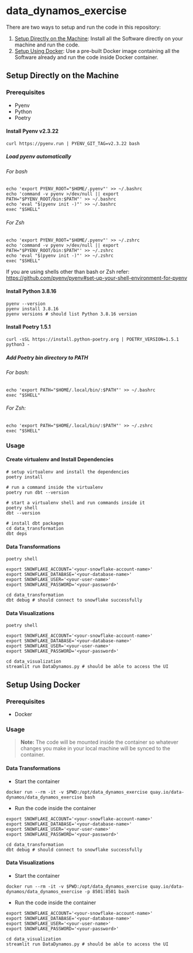 # data_dynamos_exercise

There are two ways to setup and run the code in this repository:

1. [Setup Directly on the Machine](#setup-directly-on-the-machine): Install all the Software directly on your machine and run the code.
2. [Setup Using Docker](#setup-using-docker): Use a pre-built Docker image containing all the Software already and run the code inside Docker container.

## Setup Directly on the Machine

### Prerequisites

- Pyenv
- Python
- Poetry

#### Install Pyenv v2.3.22

```shell
curl https://pyenv.run | PYENV_GIT_TAG=v2.3.22 bash
```

##### Load pyenv automatically

###### For bash

```shell
echo 'export PYENV_ROOT="$HOME/.pyenv"' >> ~/.bashrc
echo 'command -v pyenv >/dev/null || export PATH="$PYENV_ROOT/bin:$PATH"' >> ~/.bashrc
echo 'eval "$(pyenv init -)"' >> ~/.bashrc
exec "$SHELL"
```

###### For Zsh

```shell
echo 'export PYENV_ROOT="$HOME/.pyenv"' >> ~/.zshrc
echo 'command -v pyenv >/dev/null || export PATH="$PYENV_ROOT/bin:$PATH"' >> ~/.zshrc
echo 'eval "$(pyenv init -)"' >> ~/.zshrc
exec "$SHELL"
```

If you are using shells other than bash or Zsh refer: https://github.com/pyenv/pyenv#set-up-your-shell-environment-for-pyenv

#### Install Python 3.8.16

```shell
pyenv --version
pyenv install 3.8.16
pyenv versions # should list Python 3.8.16 version
```

#### Install Poetry 1.5.1

```shell
curl -sSL https://install.python-poetry.org | POETRY_VERSION=1.5.1 python3 -
```

##### Add Poetry bin directory to PATH

###### For bash:

```shell
echo 'export PATH="$HOME/.local/bin/:$PATH"' >> ~/.bashrc
exec "$SHELL"
```

###### For Zsh:

```shell
echo 'export PATH="$HOME/.local/bin/:$PATH"' >> ~/.zshrc
exec "$SHELL"
```

### Usage

#### Create virtualenv and Install Dependencies

```shell
# setup virtualenv and install the dependencies
poetry install

# run a command inside the virtualenv
poetry run dbt --version

# start a virtualenv shell and run commands inside it
poetry shell
dbt --version

# install dbt packages
cd data_transformation
dbt deps
```

#### Data Transformations

```shell
poetry shell

export SNOWFLAKE_ACCOUNT='<your-snowflake-account-name>'
export SNOWFLAKE_DATABASE='<your-database-name>'
export SNOWFLAKE_USER='<your-user-name>'
export SNOWFLAKE_PASSWORD='<your-password>'

cd data_transformation
dbt debug # should connect to snowflake successfully
```

#### Data Visualizations

```shell
poetry shell

export SNOWFLAKE_ACCOUNT='<your-snowflake-account-name>'
export SNOWFLAKE_DATABASE='<your-database-name>'
export SNOWFLAKE_USER='<your-user-name>'
export SNOWFLAKE_PASSWORD='<your-password>'

cd data_visualization
streamlit run DataDynamos.py # should be able to access the UI
```

## Setup Using Docker

### Prerequisites

- Docker

### Usage

> **Note:** The code will be mounted inside the container so whatever changes you make in your local machine will be synced to the container.

#### Data Transformations

- Start the container

```shell
docker run --rm -it -v $PWD:/opt/data_dynamos_exercise quay.io/data-dynamos/data_dynamos_exercise bash
```

- Run the code inside the container

```shell
export SNOWFLAKE_ACCOUNT='<your-snowflake-account-name>'
export SNOWFLAKE_DATABASE='<your-database-name>'
export SNOWFLAKE_USER='<your-user-name>'
export SNOWFLAKE_PASSWORD='<your-password>'

cd data_transformation
dbt debug # should connect to snowflake successfully
```

#### Data Visualizations

- Start the container

```shell
docker run --rm -it -v $PWD:/opt/data_dynamos_exercise quay.io/data-dynamos/data_dynamos_exercise -p 8501:8501 bash
```

- Run the code inside the container

```shell
export SNOWFLAKE_ACCOUNT='<your-snowflake-account-name>'
export SNOWFLAKE_DATABASE='<your-database-name>'
export SNOWFLAKE_USER='<your-user-name>'
export SNOWFLAKE_PASSWORD='<your-password>'

cd data_visualization
streamlit run DataDynamos.py # should be able to access the UI
```
